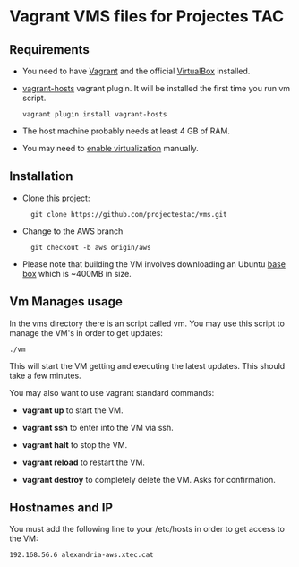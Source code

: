 # Vagrant VMS files for Projectes TAC

## Requirements


* You need to have [Vagrant](https://www.vagrantup.com/downloads.html) and the official [VirtualBox](https://www.virtualbox.org/wiki/Downloads) installed.
* [vagrant-hosts] vagrant plugin. It will be installed the first time you run vm script.

    `vagrant plugin install vagrant-hosts`
    
* The host machine probably needs at least 4 GB of RAM.
* You may need to [enable virtualization] manually.

## Installation

* Clone this project:

        git clone https://github.com/projectestac/vms.git

* Change to the AWS branch

        git checkout -b aws origin/aws

* Please note that building the VM involves downloading an Ubuntu
  [base box](https://www.vagrantup.com/docs/boxes.html) which is ~400MB in size.

## Vm Manages usage

In the vms directory there is an script called vm. You may use this script to manage the VM's in order to get updates:

`./vm`

This will start the VM getting and executing the latest updates. This should take a few minutes.

You may also want to use vagrant standard commands:

* **vagrant up** to start the VM.

* **vagrant ssh** to enter into the VM via ssh.

* **vagrant halt** to stop the VM.

* **vagrant reload** to restart the VM.

* **vagrant destroy** to completely delete the VM. Asks for confirmation.

## Hostnames and IP

You must add the following line to your /etc/hosts in order to get access to the VM:

    192.168.56.6 alexandria-aws.xtec.cat


[Vagrant]: http://www.vagrantup.com/

[VirtualBox]: https://www.virtualbox.org/

[vbguest]: https://github.com/dotless-de/vagrant-vbguest

[enable virtualization]: http://www.sysprobs.com/disable-enable-virtualization-technology-bios

[vagrant-hosts]: https://github.com/adrienthebo/vagrant-hosts
